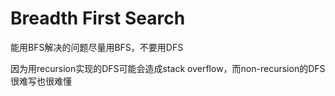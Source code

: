 # Breadth First Search

能用BFS解决的问题尽量用BFS，不要用DFS

因为用recursion实现的DFS可能会造成stack overflow，而non-recursion的DFS很难写也很难懂
